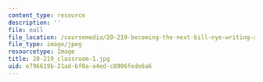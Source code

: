 ```yaml
---
content_type: resource
description: ''
file: null
file_location: /coursemedia/20-219-becoming-the-next-bill-nye-writing-and-hosting-the-educational-show-january-iap-2015/e796619b21adbf0aa4edc8906fede6a6_20-219_classroom-1.jpg
file_type: image/jpeg
resourcetype: Image
title: 20-219_classroom-1.jpg
uid: e796619b-21ad-bf0a-a4ed-c8906fede6a6
---
```

